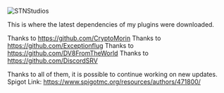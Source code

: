 ![STNStudios](https://user-images.githubusercontent.com/49426855/129484488-1853c413-3558-484f-af6b-484d4c0baad7.png)

This is where the latest dependencies of my plugins were downloaded.

Thanks to https://github.com/CryptoMorin
Thanks to https://github.com/Exceptionflug
Thanks to https://github.com/DV8FromTheWorld
Thanks to https://github.com/DiscordSRV

Thanks to all of them, it is possible to continue working on new updates.
Spigot Link: https://www.spigotmc.org/resources/authors/471800/


